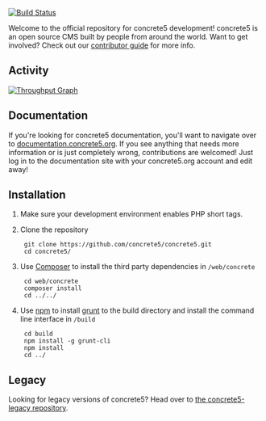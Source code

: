 [![Build Status](http://img.shields.io/travis/concrete5/concrete5/develop.svg)](https://travis-ci.org/concrete5/concrete5)

Welcome to the official repository for concrete5 development! concrete5 is an open source CMS built by people from 
around the world. Want to get involved? Check out our [contributor guide](https://github.com/concrete5/concrete5/blob/develop/CONTRIBUTING.md) for more info.

## Activity
[![Throughput Graph](https://graphs.waffle.io/concrete5/concrete5/throughput.svg)](https://waffle.io/concrete5/concrete5/metrics)

## Documentation

If you're looking for concrete5 documentation, you'll want to navigate over to [documentation.concrete5.org](https://documentation.concrete5.org). 
If you see anything that needs more information or is just completely wrong, contributions are welcomed! 
Just log in to the documentation site with your concrete5.org account and edit away!

## Installation

1. Make sure your development environment enables PHP short tags.
2. Clone the repository

        git clone https://github.com/concrete5/concrete5.git
        cd concrete5/

3. Use [Composer](https://getcomposer.org/) to install the third party dependencies in `/web/concrete`

        cd web/concrete
        composer install
        cd ../../

4. Use [npm](https://www.npmjs.org/) to install [grunt](http://gruntjs.com/) to the build directory and install the command line interface in `/build`

        cd build
        npm install -g grunt-cli
        npm install
        cd ../

## Legacy

Looking for legacy versions of concrete5? Head over to [the concrete5-legacy repository](http://github.com/concrete5/concrete5-legacy).
